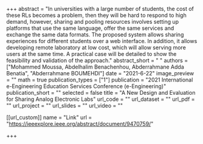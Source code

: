 +++
abstract = "In universities with a large number of students, the cost of these RLs becomes a problem, then they will be hard to respond to high demand, however, sharing and pooling resources involves setting up platforms that use the same language, offer the same services and exchange the same data formats. The proposed system allows sharing experiences for different students over a web interface. In addition, it allows developing remote laboratory at low cost, which will allow serving more users at the same time. A practical case will be detailed to show the feasibility and validation of the approach."
abstract_short = " "
authors = ["Mohammed Moussa, Abdelhalim Benachenhou, Abderrahmane Adda Benatia", "Abderrahmane BOUMEHDI"]
date = "2021-6-22"
image_preview = ""
math = true
publication_types = ["1"]
publication = "2021 International e-Engineering Education Services Conference (e-Engineering)"
publication_short = ""
selected = false
title = "A New Design and Evaluation for Sharing Analog Electronic Labs"
url_code = ""
url_dataset = ""
url_pdf = ""
url_project = ""
url_slides = ""
url_video = ""


[[url_custom]]
name = "Link"
url = "https://ieeexplore.ieee.org/abstract/document/9470759/"


+++
